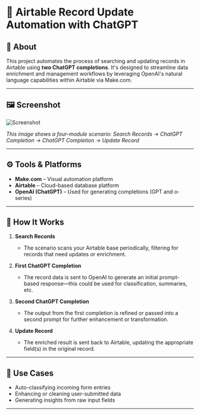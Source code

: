 # 🔄 Airtable Record Update Automation with ChatGPT

## 📌 About

This project automates the process of searching and updating records in Airtable using **two ChatGPT completions**. It's designed to streamline data enrichment and management workflows by leveraging OpenAI's natural language capabilities within Airtable via Make.com.

---

## 🖼️ Screenshot

![Screenshot](screenshots/your-image-name.png)

*This image shows a four-module scenario: Search Records → ChatGPT Completion → ChatGPT Completion → Update Record*

---

## ⚙️ Tools & Platforms

- **Make.com** – Visual automation platform
- **Airtable** – Cloud-based database platform
- **OpenAI (ChatGPT)** – Used for generating completions (GPT and o-series)

---

## 🧠 How It Works

1. **Search Records**
   - The scenario scans your Airtable base periodically, filtering for records that need updates or enrichment.

2. **First ChatGPT Completion**
   - The record data is sent to OpenAI to generate an initial prompt-based response—this could be used for classification, summaries, etc.

3. **Second ChatGPT Completion**
   - The output from the first completion is refined or passed into a second prompt for further enhancement or transformation.

4. **Update Record**
   - The enriched result is sent back to Airtable, updating the appropriate field(s) in the original record.

---

## 🔧 Use Cases

- Auto-classifying incoming form entries
- Enhancing or cleaning user-submitted data
- Generating insights from raw input fields

---



